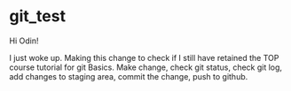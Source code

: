 # git_test
Hi Odin!

I just woke up. Making this change to check if I still have retained the TOP course tutorial for git Basics. Make change, check git status, check git log, add changes to staging area, commit the change, push to github.